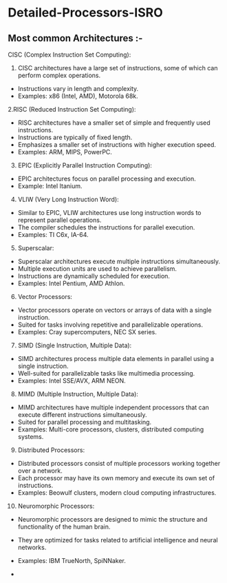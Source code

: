 # Detailed-Processors-ISRO

## Most common Architectures :- 
CISC (Complex Instruction Set Computing):

1. CISC architectures have a large set of instructions, some of which can perform complex operations.
- Instructions vary in length and complexity.
- Examples: x86 (Intel, AMD), Motorola 68k.

2.RISC (Reduced Instruction Set Computing):
- RISC architectures have a smaller set of simple and frequently used instructions.
- Instructions are typically of fixed length.
- Emphasizes a smaller set of instructions with higher execution speed.
- Examples: ARM, MIPS, PowerPC.

3. EPIC (Explicitly Parallel Instruction Computing):
- EPIC architectures focus on parallel processing and execution.
- Example: Intel Itanium.

4. VLIW (Very Long Instruction Word):
- Similar to EPIC, VLIW architectures use long instruction words to represent parallel operations.
- The compiler schedules the instructions for parallel execution.
- Examples: TI C6x, IA-64.

5. Superscalar:
- Superscalar architectures execute multiple instructions simultaneously.
- Multiple execution units are used to achieve parallelism.
- Instructions are dynamically scheduled for execution.
- Examples: Intel Pentium, AMD Athlon.

6. Vector Processors:
- Vector processors operate on vectors or arrays of data with a single instruction.
- Suited for tasks involving repetitive and parallelizable operations.
- Examples: Cray supercomputers, NEC SX series.

7. SIMD (Single Instruction, Multiple Data):
- SIMD architectures process multiple data elements in parallel using a single instruction.
- Well-suited for parallelizable tasks like multimedia processing.
- Examples: Intel SSE/AVX, ARM NEON.

8. MIMD (Multiple Instruction, Multiple Data):
- MIMD architectures have multiple independent processors that can execute different instructions simultaneously.
- Suited for parallel processing and multitasking.
- Examples: Multi-core processors, clusters, distributed computing systems.

9. Distributed Processors:
- Distributed processors consist of multiple processors working together over a network.
- Each processor may have its own memory and execute its own set of instructions.
- Examples: Beowulf clusters, modern cloud computing infrastructures.

10. Neuromorphic Processors:
- Neuromorphic processors are designed to mimic the structure and functionality of the human brain.
- They are optimized for tasks related to artificial intelligence and neural networks.
- Examples: IBM TrueNorth, SpiNNaker.













-
